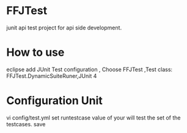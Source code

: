 FFJTest
=======

junit api test project for api side development.


How to use
=======
eclipse add JUnit Test configuration , Choose FFJTest ,Test class: FFJTest.DynamicSuiteRuner,JUnit 4 <br />


Configuration Unit
======
vi config/test.yml
set runtestcase value of your will test the set of the testcases.
save 


